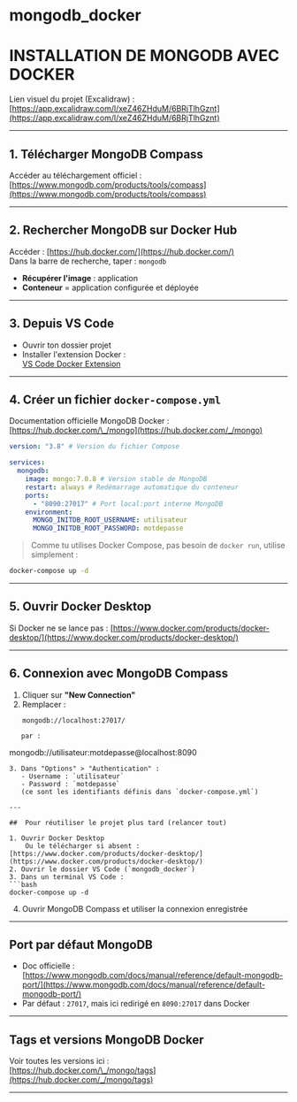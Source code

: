 # mongodb_docker

# INSTALLATION DE MONGODB AVEC DOCKER

Lien visuel du projet (Excalidraw) : [https://app.excalidraw.com/l/xeZ46ZHduM/6BRjTlhGznt](https://app.excalidraw.com/l/xeZ46ZHduM/6BRjTlhGznt)

---

## 1. Télécharger MongoDB Compass

Accéder au téléchargement officiel :  
 [https://www.mongodb.com/products/tools/compass](https://www.mongodb.com/products/tools/compass)

---

## 2. Rechercher MongoDB sur Docker Hub

Accéder : [https://hub.docker.com/](https://hub.docker.com/)  
Dans la barre de recherche, taper : `mongodb`

- **Récupérer l'image** : application
- **Conteneur** = application configurée et déployée

---

## 3. Depuis VS Code

- Ouvrir ton dossier projet
- Installer l'extension Docker :  
  [VS Code Docker Extension](https://marketplace.visualstudio.com/items?itemName=ms-azuretools.vscode-docker)

---

## 4. Créer un fichier `docker-compose.yml`

Documentation officielle MongoDB Docker :  
 [https://hub.docker.com/\_/mongo](https://hub.docker.com/_/mongo)

```yaml
version: "3.8" # Version du fichier Compose

services:
  mongodb:
    image: mongo:7.0.8 # Version stable de MongoDB
    restart: always # Redémarrage automatique du conteneur
    ports:
      - "8090:27017" # Port local:port interne MongoDB
    environment:
      MONGO_INITDB_ROOT_USERNAME: utilisateur
      MONGO_INITDB_ROOT_PASSWORD: motdepasse
```

> Comme tu utilises Docker Compose, pas besoin de `docker run`, utilise simplement :

```bash
docker-compose up -d
```

---

## 5. Ouvrir Docker Desktop

Si Docker ne se lance pas :
[https://www.docker.com/products/docker-desktop/](https://www.docker.com/products/docker-desktop/)

---

## 6. Connexion avec MongoDB Compass

1. Cliquer sur **"New Connection"**
2. Remplacer :
   ```
   mongodb://localhost:27017/
   ```

```
   par :
```

mongodb://utilisateur:motdepasse@localhost:8090

````
3. Dans "Options" > "Authentication" :
   - Username : `utilisateur`
   - Password : `motdepasse`
   (ce sont les identifiants définis dans `docker-compose.yml`)

---

##  Pour réutiliser le projet plus tard (relancer tout)

1. Ouvrir Docker Desktop
    Ou le télécharger si absent : [https://www.docker.com/products/docker-desktop/](https://www.docker.com/products/docker-desktop/)
2. Ouvrir le dossier VS Code (`mongodb_docker`)
3. Dans un terminal VS Code :
```bash
docker-compose up -d
````

4. Ouvrir MongoDB Compass et utiliser la connexion enregistrée

---

## Port par défaut MongoDB

- Doc officielle : [https://www.mongodb.com/docs/manual/reference/default-mongodb-port/](https://www.mongodb.com/docs/manual/reference/default-mongodb-port/)
- Par défaut : `27017`, mais ici redirigé en `8090:27017` dans Docker

---

## Tags et versions MongoDB Docker

Voir toutes les versions ici :  
 [https://hub.docker.com/\_/mongo/tags](https://hub.docker.com/_/mongo/tags)

---
